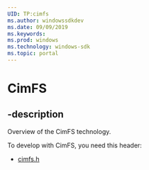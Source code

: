 ```yaml
---
UID: TP:cimfs
ms.author: windowssdkdev
ms.date: 09/09/2019
ms.keywords: 
ms.prod: windows
ms.technology: windows-sdk
ms.topic: portal
---
```


# CimFS

## -description

Overview of the CimFS technology.

To develop with CimFS, you need this header:

 * [cimfs.h](../cimfs/index.md)
